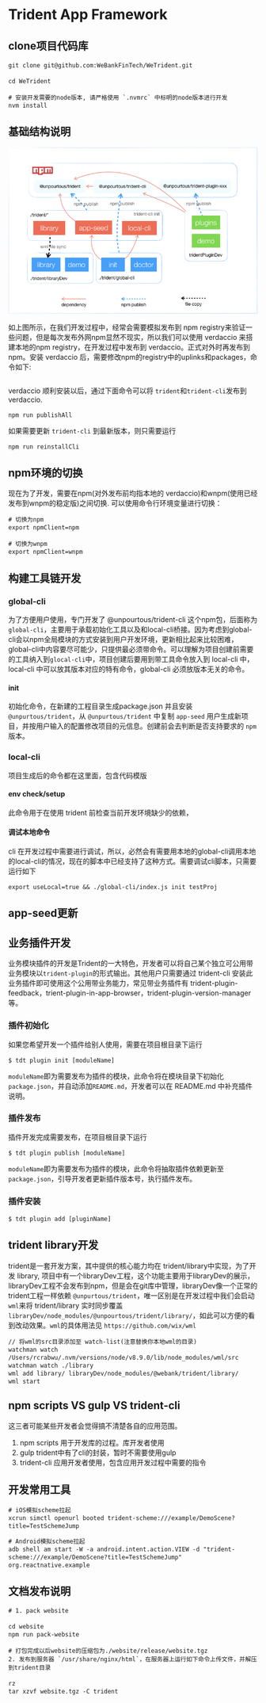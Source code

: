 
# Trident App Framework

## clone项目代码库
``` shell
git clone git@github.com:WeBankFinTech/WeTrident.git

cd WeTrident

# 安装开发需要的node版本, 请严格使用 `.nvmrc` 中标明的node版本进行开发
nvm install
```

## 基础结构说明
![](../assets/images/2019-05-14-14-10-08.png)

如上图所示，在我们开发过程中，经常会需要模拟发布到 npm registry来验证一些问题，但是每次发布外网npm显然不现实，所以我们可以使用 verdaccio 来搭建本地的npm registry，在开发过程中发布到 verdaccio。正式对外时再发布到npm。安装 verdaccio 后，需要修改npm的registry中的uplinks和packages，命令如下: 
```shell

```

verdaccio 顺利安装以后，通过下面命令可以将 `trident`和`trident-cli`发布到 verdaccio. 

```shell
npm run publishAll
```

如果需要更新 `trident-cli` 到最新版本，则只需要运行

```
npm run reinstallCli
```


## npm环境的切换
现在为了开发，需要在npm(对外发布前均指本地的 verdaccio)和wnpm(使用已经发布到wnpm的稳定版)之间切换.
可以使用命令行环境变量进行切换： 

```shell
# 切换为npm 
export npmClient=npm

# 切换为wnpm
export npmClient=wnpm
```

## 构建工具链开发
### global-cli
为了方便用户使用，专门开发了 @unpourtous/trident-cli 这个npm包，后面称为`global-cli`，主要用于承载初始化工具以及和local-cli桥接。因为考虑到global-cli会以npm全局模块的方式安装到用户开发环境，更新相比起来比较困难，global-cli中内容要尽可能少，只提供最必须带命令。可以理解为项目创建前需要的工具纳入到`glocal-cli`中，项目创建后要用到带工具命令放入到 local-cli 中，local-cli 中可以放其版本对应的特有命令，global-cli 必须放版本无关的命令。

#### init
初始化命令，在新建的工程目录生成package.json 并且安装 `@unpurtous/trident`，从 `@unpurtous/trident` 中复制 `app-seed` 用户生成新项目，并按用户输入的配置修改项目的元信息。创建前会去判断是否支持要求的 `npm` 版本。
### local-cli
项目生成后的命令都在这里面，包含代码模版

#### env check/setup
此命令用于在使用 trident 前检查当前开发环境缺少的依赖，

#### 调试本地命令
cli 在开发过程中需要进行调试，所以，必然会有需要用本地的global-cli调用本地的local-cli的情况，现在的脚本中已经支持了这种方式。需要调试cli脚本，只需要运行如下
```
export useLocal=true && ./global-cli/index.js init testProj
```

## app-seed更新

## 业务插件开发
业务模块插件的开发是Trident的一大特色，开发者可以将自己某个独立可公用带业务模块以`trident-plugin`的形式输出。其他用户只需要通过 trident-cli 安装此业务插件即可使用这个公用带业务能力，常见带业务插件有 trident-plugin-feedback，trient-plugin-in-app-browser，trident-plugin-version-manager等。


### 插件初始化

如果您希望开发一个插件给别人使用，需要在项目根目录下运行

```
$ tdt plugin init [moduleName]
```

`moduleName`即为需要发布为插件的模块，此命令将在模块目录下初始化`package.json`，并自动添加`README.md`，开发者可以在 README.md 中补充插件说明。

### 插件发布

插件开发完成需要发布，在项目根目录下运行

```
$ tdt plugin publish [moduleName]
```

`moduleName`即为需要发布为插件的模块，此命令将抽取插件依赖更新至`package.json`，引导开发者更新插件版本号，执行插件发布。

### 插件安装

```
$ tdt plugin add [pluginName]
```

## trident library开发
trident是一套开发方案，其中提供的核心能力均在 trident/library中实现，为了开发 library, 项目中有一个libraryDev工程，这个功能主要用于libraryDev的展示，libraryDev工程不会发布到npm，但是会在git库中管理，libraryDev像一个正常的trident工程一样依赖 `@unpurtous/trident`，唯一区别是在开发过程中我们会启动`wml`来将 trident/library 实时同步覆盖 `libraryDev/node_modules/@unpourtous/trident/library/`，如此可以方便的看到改动效果。`wml`的具体用法见 `https://github.com/wix/wml` 

```
// 将wml的src目录添加至 watch-list(注意替换你本地wml的目录)
watchman watch /Users/rcrabwu/.nvm/versions/node/v8.9.0/lib/node_modules/wml/src
watchman watch ./library
wml add library/ libraryDev/node_modules/@webank/trident/library/
wml start
```

## npm scripts VS gulp VS trident-cli
这三者可能某些开发者会觉得搞不清楚各自的应用范围。
1. npm scripts 用于开发库的过程。库开发者使用
1. gulp trident中有了cli的封装，暂时不需要使用gulp
2. trident-cli 应用开发者使用，包含应用开发过程中需要的指令


## 开发常用工具
```shell
# iOS模拟scheme拉起
xcrun simctl openurl booted trident-scheme:///example/DemoScene?title=TestSchemeJump
```

```shell
# Android模拟scheme拉起
adb shell am start -W -a android.intent.action.VIEW -d "trident-scheme:///example/DemoScene?title=TestSchemeJump" org.reactnative.example
```


## 文档发布说明
```shell
# 1. pack website

cd website
npm run pack-website

# 打包完成以后website的压缩包为./website/release/website.tgz
2. 发布到服务器 `/usr/share/nginx/html`，在服务器上运行如下命令上传文件，并解压到trident目录

rz
tar xzvf website.tgz -C trident

```

